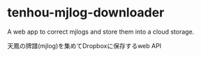 # tenhou-mjlog-downloader
A web app to correct mjlogs and store them into a cloud storage.

天鳳の牌譜(mjlog)を集めてDropboxに保存するweb API
